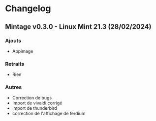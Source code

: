 # Changelog

## Mintage v0.3.0 - Linux Mint 21.3 (28/02/2024)

### Ajouts

- Appimage

### Retraits

- Rien

### Autres

- Correction de bugs
- Import de vivaldi corrigé
- import de thunderbird
- correction de l'affichage de ferdium
